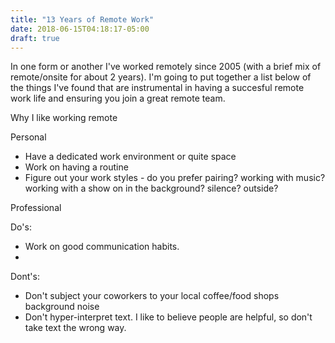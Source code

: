 ```yaml
---
title: "13 Years of Remote Work"
date: 2018-06-15T04:18:17-05:00
draft: true
---
```


In one form or another I've worked remotely since 2005 (with a brief mix of remote/onsite for about 2 years).  I'm going to put together a list below of the things I've found that are instrumental in having a succesful remote work life and ensuring you join a great remote team.

Why I like working remote


Personal

* Have a dedicated work environment or quite space
* Work on having a routine
* Figure out your work styles - do you prefer pairing? working with music? working with a show on in the background? silence? outside?


Professional

Do's:

* Work on good communication habits.
*


Dont's:

* Don't subject your coworkers to your local coffee/food shops background noise
* Don't hyper-interpret text. I like to believe people are helpful, so don't take text the wrong way.
